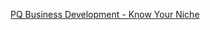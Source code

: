 [PQ Business Development - Know Your Niche](Notes/PQ%20Business%20Development%20-%20Know%20Your%20Niche.md)